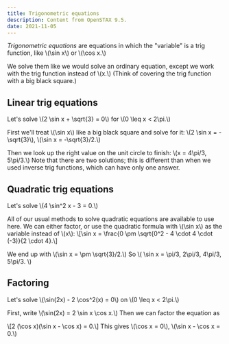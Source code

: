 ```yaml
---
title: Trigonometric equations
description: Content from OpenSTAX 9.5.
date: 2021-11-05
---
```


*Trigonometric equations* are equations in which the "variable" is a trig function, like \\(\sin x\\) or \\(\cos x.\\)

We solve them like we would solve an ordinary equation, except we work with the trig function instead of \\(x.\\) (Think of covering the trig function with a big black square.)

## Linear trig equations

Let's solve \\(2 \sin x + \sqrt{3} = 0\\) for \\(0 \leq x < 2\pi.\\)

First we'll treat \\(\sin x\\) like a big black square and solve for it: \\(2 \sin x = -\sqrt{3}\\), \\(\sin x = -\sqrt{3}/2.\\)

Then we look up the right value on the unit circle to finish: \\(x = 4\pi/3, 5\pi/3.\\) Note that there are two solutions; this is different than when we used inverse trig functions, which can have only one answer.

## Quadratic trig equations

Let's solve \\(4 \sin^2 x - 3 = 0.\\)

All of our usual methods to solve quadratic equations are available to use here. We can either factor, or use the quadratic formula with \\(\sin x\\) as the variable instead of \\(x\\): \\[\sin x = \frac{0 \pm \sqrt{0^2 - 4 \cdot 4 \cdot (-3)}{2 \cdot 4}.\\]

We end up with \\(\sin x = \pm \sqrt{3}/2.\\) So \\( \sin x = \pi/3, 2\pi/3, 4\pi/3, 5\pi/3. \\)

## Factoring

Let's solve \\(\sin(2x) - 2 \cos^2(x) = 0\\) on \\(0 \leq x < 2\pi.\\)

First, write \\(\sin(2x) = 2 \sin x \cos x.\\) Then we can factor the equation as

\\[2 (\cos x)(\sin x - \cos x) = 0.\\]
This gives \\(\cos x = 0\\), \\(\sin x - \cos x = 0.\\)
